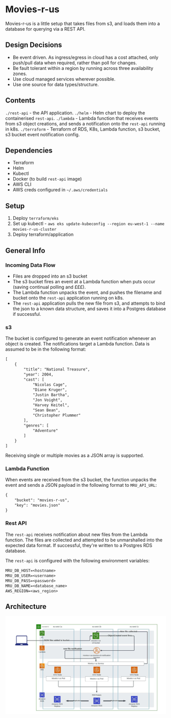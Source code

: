 # Movies-r-us

Movies-r-us is a little setup that takes files from s3, and loads them into a database for querying via a REST API.

## Design Decisions

- Be event driven. As ingress/egress in cloud has a cost attached, only push/pull data when required, rather than poll for changes.
- Be fault tolerant within a region by running across three availability zones.
- Use cloud managed services wherever possible.
- Use one source for data types/structure.

## Contents

`./rest-api` - the API application.
`./helm` - Helm chart to deploy the containerised `rest-api`.
`./lambda` - Lambda function that receives events from s3 object creations, and sends a notification onto the `rest-api` running in k8s.
`./terraform` - Terraform of RDS, K8s, Lambda function, s3 bucket, s3 bucket event notification config.

## Dependencies

- Terraform
- Helm
- Kubectl
- Docker (to build `rest-api` image)
- AWS CLI
- AWS creds configured in `~/.aws/credentials`

## Setup

1. Deploy `terraform/eks`
2. Set up kubectl - `aws eks update-kubeconfig --region eu-west-1 --name movies-r-us-cluster`
2. Deploy terraform/application


## General Info

### Incoming Data Flow

- Files are dropped into an s3 bucket
- The s3 bucket fires an event at a Lambda function when puts occur (saving continual polling and £££).
- The Lambda function unpacks the event, and pushes the filename and bucket onto the `rest-api` application running on k8s.
- The `rest-api` application pulls the new file from s3, and attempts to bind the json to a known data structure, and saves it into a Postgres database if successful.

### s3

The bucket is configured to generate an event notification whenever an object is created. The notifications target a Lambda function. Data is assumed to be in the following format:

```
[
    {
        "title": "National Treasure",
        "year": 2004,
        "cast": [
            "Nicolas Cage",
            "Diane Kruger",
            "Justin Bartha",
            "Jon Voight",
            "Harvey Keitel",
            "Sean Bean",
            "Christopher Plummer"
        ],
        "genres": [
            "Adventure"
        ]
    }
]
```
Receiving single or multiple movies as a JSON array is supported.

### Lambda Function

When events are received from the s3 bucket, the function unpacks the event and sends a JSON payload in the following format to `MRU_API_URL`:

```
{
    "bucket": "movies-r-us",
    "key": "movies.json"
}
```

### Rest API

The `rest-api` receives notification about new files from the Lambda function. The files are collected and attempted to be unmarshalled into the expected data format. If successful, they're written to a Postgres RDS database.

The `rest-api` is configured with the following environment variables:

```
MRU_DB_HOST=<hostname>
MRU_DB_USER=<username>
MRU_DB_PASS=<password>
MRU_DB_NAME=<database_name>
AWS_REGION=<aws_region>
```

## Architecture

[![Movies-r-us Architecture](./movies-r-us-architecture.jpg)](./movies-r-us-architecture.jpg)
